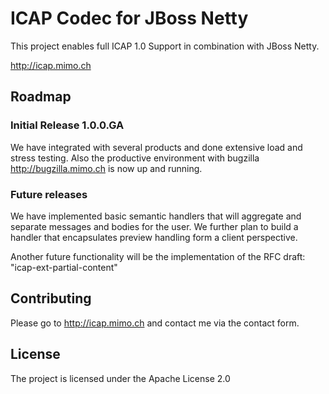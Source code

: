 ICAP Codec for JBoss Netty
=============

This project enables full ICAP 1.0 Support in combination with JBoss Netty.

http://icap.mimo.ch

Roadmap
------------

### Initial Release 1.0.0.GA

We have integrated with several products and done extensive load and stress testing.
Also the productive environment with bugzilla http://bugzilla.mimo.ch is now up and running.

### Future releases

We have implemented basic semantic handlers that will aggregate and separate
messages and bodies for the user. We further plan to build a handler that
encapsulates preview handling form a client perspective.

Another future functionality will be the implementation of the RFC draft: "icap-ext-partial-content"

Contributing
------------

Please go to http://icap.mimo.ch and contact me via the contact form.

License
------------

The project is licensed under the Apache License 2.0
